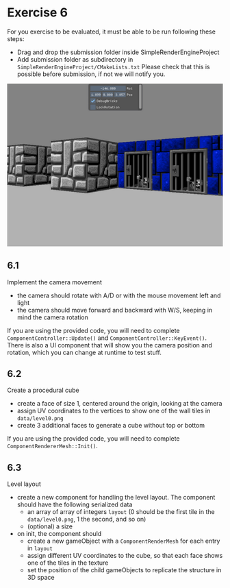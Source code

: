 # Exercise 6

For you exercise to be evaluated, it must be able to be run following these steps:
- Drag and drop the submission folder inside SimpleRenderEngineProject
- Add submission folder as subdirectory in `SimpleRenderEngineProject/CMakeLists.txt`
Please check that this is possible before submission, if not we will notify you.

![main](media/main.png)

## 6.1
Implement the camera movement
- the camera should rotate with A/D or with the mouse movement left and light
- the camera should move forward and backward with W/S, keeping in mind the camera rotation

If you are using the provided code, you will need to complete `ComponentController::Update()` and `ComponentController::KeyEvent()`.
There is also a UI component that will show you the camera position and rotation, which you can change at runtime to test stuff.

## 6.2
Create a procedural cube
- create a face of size 1, centered around the origin, looking at the camera
- assign UV coordinates to the vertices to show one of the wall tiles in `data/level0.png`
- create 3 additional faces to generate a cube without top or bottom

If you are using the provided code, you will need to complete `ComponentRendererMesh::Init()`.

## 6.3
Level layout
- create a new component for handling the level layout. The component should have the following serialized data
	- an array of array of integers `layout` (0 should be the first tile in the `data/level0.png`, 1 the second, and so on)
	- (optional) a size
- on init, the component should
	- create a new gameObject with a `ComponentRenderMesh` for each entry in `layout`
	- assign different UV coordinates to the cube, so that each face shows one of the tiles in the texture
	- set the position of the child gameObjects to replicate the structure in 3D space